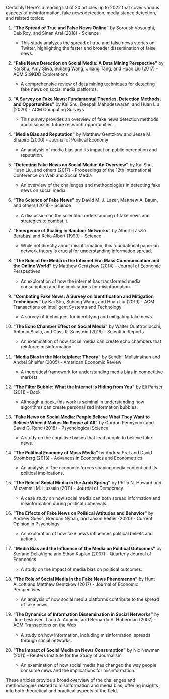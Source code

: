 Certainly! Here's a reading list of 20 articles up to 2022 that cover various aspects of misinformation, fake news detection, media stance detection, and related topics:

1. **"The Spread of True and False News Online"** by Soroush Vosoughi, Deb Roy, and Sinan Aral (2018) - Science
   - This study analyzes the spread of true and false news stories on Twitter, highlighting the faster and broader dissemination of false news.

2. **"Fake News Detection on Social Media: A Data Mining Perspective"** by Kai Shu, Amy Sliva, Suhang Wang, Jiliang Tang, and Huan Liu (2017) - ACM SIGKDD Explorations
   - A comprehensive review of data mining techniques for detecting fake news on social media platforms.

3. **"A Survey on Fake News: Fundamental Theories, Detection Methods, and Opportunities"** by Kai Shu, Deepak Mahudeswaran, and Huan Liu (2020) - ACM Computing Surveys
   - This survey provides an overview of fake news detection methods and discusses future research opportunities.

4. **"Media Bias and Reputation"** by Matthew Gentzkow and Jesse M. Shapiro (2006) - Journal of Political Economy
   - An analysis of media bias and its impact on public perception and reputation.

5. **"Detecting Fake News on Social Media: An Overview"** by Kai Shu, Huan Liu, and others (2017) - Proceedings of the 12th International Conference on Web and Social Media
   - An overview of the challenges and methodologies in detecting fake news on social media.

6. **"The Science of Fake News"** by David M. J. Lazer, Matthew A. Baum, and others (2018) - Science
   - A discussion on the scientific understanding of fake news and strategies to combat it.

7. **"Emergence of Scaling in Random Networks"** by Albert-László Barabási and Réka Albert (1999) - Science
   - While not directly about misinformation, this foundational paper on network theory is crucial for understanding information spread.

8. **"The Role of the Media in the Internet Era: Mass Communication and the Online World"** by Matthew Gentzkow (2014) - Journal of Economic Perspectives
   - An exploration of how the internet has transformed media consumption and the implications for misinformation.

9. **"Combating Fake News: A Survey on Identification and Mitigation Techniques"** by Kai Shu, Suhang Wang, and Huan Liu (2019) - ACM Transactions on Intelligent Systems and Technology
   - A survey of techniques for identifying and mitigating fake news.

10. **"The Echo Chamber Effect on Social Media"** by Walter Quattrociocchi, Antonio Scala, and Cass R. Sunstein (2016) - Scientific Reports
    - An examination of how social media can create echo chambers that reinforce misinformation.

11. **"Media Bias in the Marketplace: Theory"** by Sendhil Mullainathan and Andrei Shleifer (2005) - American Economic Review
    - A theoretical framework for understanding media bias in competitive markets.

12. **"The Filter Bubble: What the Internet is Hiding from You"** by Eli Pariser (2011) - Book
    - Although a book, this work is seminal in understanding how algorithms can create personalized information bubbles.

13. **"Fake News on Social Media: People Believe What They Want to Believe When it Makes No Sense at All"** by Gordon Pennycook and David G. Rand (2018) - Psychological Science
    - A study on the cognitive biases that lead people to believe fake news.

14. **"The Political Economy of Mass Media"** by Andrea Prat and David Strömberg (2013) - Advances in Economics and Econometrics
    - An analysis of the economic forces shaping media content and its political implications.

15. **"The Role of Social Media in the Arab Spring"** by Philip N. Howard and Muzammil M. Hussain (2011) - Journal of Democracy
    - A case study on how social media can both spread information and misinformation during political upheavals.

16. **"The Effects of Fake News on Political Attitudes and Behavior"** by Andrew Guess, Brendan Nyhan, and Jason Reifler (2020) - Current Opinion in Psychology
    - An exploration of how fake news influences political beliefs and actions.

17. **"Media Bias and the Influence of the Media on Political Outcomes"** by Stefano DellaVigna and Ethan Kaplan (2007) - Quarterly Journal of Economics
    - A study on the impact of media bias on political outcomes.

18. **"The Role of Social Media in the Fake News Phenomenon"** by Hunt Allcott and Matthew Gentzkow (2017) - Journal of Economic Perspectives
    - An analysis of how social media platforms contribute to the spread of fake news.

19. **"The Dynamics of Information Dissemination in Social Networks"** by Jure Leskovec, Lada A. Adamic, and Bernardo A. Huberman (2007) - ACM Transactions on the Web
    - A study on how information, including misinformation, spreads through social networks.

20. **"The Impact of Social Media on News Consumption"** by Nic Newman (2011) - Reuters Institute for the Study of Journalism
    - An examination of how social media has changed the way people consume news and the implications for misinformation.

These articles provide a broad overview of the challenges and methodologies related to misinformation and media bias, offering insights into both theoretical and practical aspects of the field.
